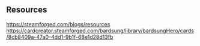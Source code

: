 ## Resources

https://steamforged.com/blogs/resources
https://cardcreator.steamforged.com/bardsung/library/bardsungHero/cards/8cb8409a-47a0-4dd1-9b1f-68e1d28d13fb

